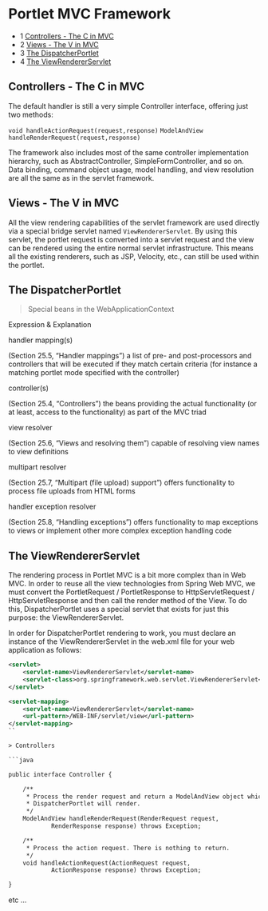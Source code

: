 # Portlet MVC Framework

- 1 [Controllers - The C in MVC](#controllers---the-c-in-mvc)
- 2 [Views - The V in MVC](#views---the-v-in-mvc)
- 3 [The DispatcherPortlet](#the-dispatcherportlet)
- 4 [The ViewRendererServlet](#the-viewrendererservlet)

## Controllers - The C in MVC

The default handler is still a very simple Controller interface, offering just two methods:

`void handleActionRequest(request,response)`
`ModelAndView handleRenderRequest(request,response)`

The framework also includes most of the same controller implementation hierarchy, such as AbstractController, SimpleFormController, and so on. Data binding, command object usage, model handling, and view resolution are all the same as in the servlet framework.

## Views - The V in MVC

All the view rendering capabilities of the servlet framework are used directly via a special bridge servlet named `ViewRendererServlet`. By using this servlet, the portlet request is converted into a servlet request and the view can be rendered using the entire normal servlet infrastructure. This means all the existing renderers, such as JSP, Velocity, etc., can still be used within the portlet.

## The DispatcherPortlet

> Special beans in the WebApplicationContext

Expression & Explanation

handler mapping(s)

(Section 25.5, “Handler mappings”) a list of pre- and post-processors and controllers that will be executed if they match certain criteria (for instance a matching portlet mode specified with the controller)

controller(s)

(Section 25.4, “Controllers”) the beans providing the actual functionality (or at least, access to the functionality) as part of the MVC triad

view resolver

(Section 25.6, “Views and resolving them”) capable of resolving view names to view definitions

multipart resolver

(Section 25.7, “Multipart (file upload) support”) offers functionality to process file uploads from HTML forms

handler exception resolver

(Section 25.8, “Handling exceptions”) offers functionality to map exceptions to views or implement other more complex exception handling code

## The ViewRendererServlet

The rendering process in Portlet MVC is a bit more complex than in Web MVC. In order to reuse all the view technologies from Spring Web MVC, we must convert the PortletRequest / PortletResponse to HttpServletRequest / HttpServletResponse and then call the render method of the View. To do this, DispatcherPortlet uses a special servlet that exists for just this purpose: the ViewRendererServlet.

In order for DispatcherPortlet rendering to work, you must declare an instance of the ViewRendererServlet in the web.xml file for your web application as follows:

```xml
<servlet>
    <servlet-name>ViewRendererServlet</servlet-name>
    <servlet-class>org.springframework.web.servlet.ViewRendererServlet</servlet-class>
</servlet>

<servlet-mapping>
    <servlet-name>ViewRendererServlet</servlet-name>
    <url-pattern>/WEB-INF/servlet/view</url-pattern>
</servlet-mapping>
``

> Controllers

```java

public interface Controller {

    /**
     * Process the render request and return a ModelAndView object which the
     * DispatcherPortlet will render.
     */
    ModelAndView handleRenderRequest(RenderRequest request,
            RenderResponse response) throws Exception;

    /**
     * Process the action request. There is nothing to return.
     */
    void handleActionRequest(ActionRequest request,
            ActionResponse response) throws Exception;

}

```

etc ...
